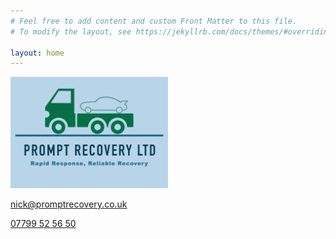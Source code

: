 ```yaml
---
# Feel free to add content and custom Front Matter to this file.
# To modify the layout, see https://jekyllrb.com/docs/themes/#overriding-theme-defaults

layout: home
---
```


<img src="/assets/images/promp-recovery-logo-3.png" style="width: 50%">

<p><a href="mailto:nick@promptrecovery.co.uk">nick@promptrecovery.co.uk</a></p>

<p><a href="tel:07799525650">07799 52 56 50</a></p>
